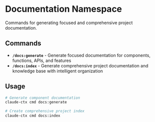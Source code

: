 # Documentation Namespace

Commands for generating focused and comprehensive project documentation.

## Commands

- **`/docs:generate`** - Generate focused documentation for components, functions, APIs, and features
- **`/docs:index`** - Generate comprehensive project documentation and knowledge base with intelligent organization

## Usage

```bash
# Generate component documentation
claude-ctx cmd docs:generate

# Create comprehensive project index
claude-ctx cmd docs:index
```